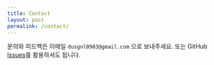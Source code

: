 ```yaml
---
title: Contact
layout: post
permalink: /contact/
---
```


문의와 피드백은 이메일 `dusgnl0903@gmail.com` 으로 보내주세요. 또는 GitHub [Issues](https://github.com/YouYeonHwi/YouYeonHwi.github.io/issues)를 활용하셔도 됩니다.

